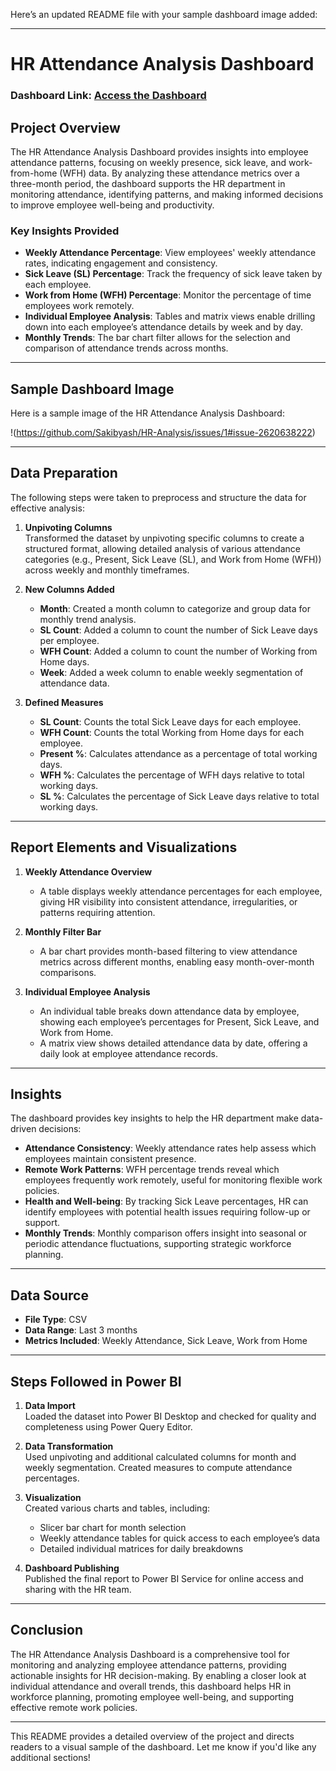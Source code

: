 Here’s an updated README file with your sample dashboard image added:

---

# HR Attendance Analysis Dashboard

### Dashboard Link: [Access the Dashboard](https://app.powerbi.com/groups/me/reports/384d017e-e935-44dc-9e7d-1626c1a36de1/ReportSection)

## Project Overview

The HR Attendance Analysis Dashboard provides insights into employee attendance patterns, focusing on weekly presence, sick leave, and work-from-home (WFH) data. By analyzing these attendance metrics over a three-month period, the dashboard supports the HR department in monitoring attendance, identifying patterns, and making informed decisions to improve employee well-being and productivity.

### Key Insights Provided

- **Weekly Attendance Percentage**: View employees' weekly attendance rates, indicating engagement and consistency.
- **Sick Leave (SL) Percentage**: Track the frequency of sick leave taken by each employee.
- **Work from Home (WFH) Percentage**: Monitor the percentage of time employees work remotely.
- **Individual Employee Analysis**: Tables and matrix views enable drilling down into each employee’s attendance details by week and by day.
- **Monthly Trends**: The bar chart filter allows for the selection and comparison of attendance trends across months.

---

## Sample Dashboard Image

Here is a sample image of the HR Attendance Analysis Dashboard:

!(https://github.com/Sakibyash/HR-Analysis/issues/1#issue-2620638222)

---

## Data Preparation

The following steps were taken to preprocess and structure the data for effective analysis:

1. **Unpivoting Columns**  
   Transformed the dataset by unpivoting specific columns to create a structured format, allowing detailed analysis of various attendance categories (e.g., Present, Sick Leave (SL), and Work from Home (WFH)) across weekly and monthly timeframes.

2. **New Columns Added**  
   - **Month**: Created a month column to categorize and group data for monthly trend analysis.
   - **SL Count**: Added a column to count the number of Sick Leave days per employee.
   - **WFH Count**: Added a column to count the number of Working from Home days.
   - **Week**: Added a week column to enable weekly segmentation of attendance data.

3. **Defined Measures**  
   - **SL Count**: Counts the total Sick Leave days for each employee.
   - **WFH Count**: Counts the total Working from Home days for each employee.
   - **Present %**: Calculates attendance as a percentage of total working days.
   - **WFH %**: Calculates the percentage of WFH days relative to total working days.
   - **SL %**: Calculates the percentage of Sick Leave days relative to total working days.

---

## Report Elements and Visualizations

1. **Weekly Attendance Overview**  
   - A table displays weekly attendance percentages for each employee, giving HR visibility into consistent attendance, irregularities, or patterns requiring attention.

2. **Monthly Filter Bar**  
   - A bar chart provides month-based filtering to view attendance metrics across different months, enabling easy month-over-month comparisons.

3. **Individual Employee Analysis**  
   - An individual table breaks down attendance data by employee, showing each employee’s percentages for Present, Sick Leave, and Work from Home.
   - A matrix view shows detailed attendance data by date, offering a daily look at employee attendance records.

---

## Insights

The dashboard provides key insights to help the HR department make data-driven decisions:

- **Attendance Consistency**: Weekly attendance rates help assess which employees maintain consistent presence.
- **Remote Work Patterns**: WFH percentage trends reveal which employees frequently work remotely, useful for monitoring flexible work policies.
- **Health and Well-being**: By tracking Sick Leave percentages, HR can identify employees with potential health issues requiring follow-up or support.
- **Monthly Trends**: Monthly comparison offers insight into seasonal or periodic attendance fluctuations, supporting strategic workforce planning.

---

## Data Source

- **File Type**: CSV
- **Data Range**: Last 3 months
- **Metrics Included**: Weekly Attendance, Sick Leave, Work from Home

---

## Steps Followed in Power BI

1. **Data Import**  
   Loaded the dataset into Power BI Desktop and checked for quality and completeness using Power Query Editor.

2. **Data Transformation**  
   Used unpivoting and additional calculated columns for month and weekly segmentation. Created measures to compute attendance percentages.

3. **Visualization**  
   Created various charts and tables, including:
   - Slicer bar chart for month selection
   - Weekly attendance tables for quick access to each employee’s data
   - Detailed individual matrices for daily breakdowns

4. **Dashboard Publishing**  
   Published the final report to Power BI Service for online access and sharing with the HR team.

---

## Conclusion

The HR Attendance Analysis Dashboard is a comprehensive tool for monitoring and analyzing employee attendance patterns, providing actionable insights for HR decision-making. By enabling a closer look at individual attendance and overall trends, this dashboard helps HR in workforce planning, promoting employee well-being, and supporting effective remote work policies.

--- 

This README provides a detailed overview of the project and directs readers to a visual sample of the dashboard. Let me know if you'd like any additional sections!

